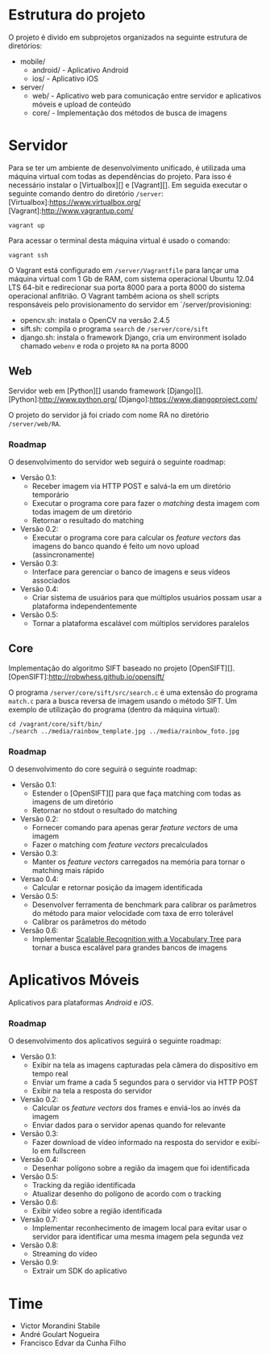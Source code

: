 ﻿# Estrutura do projeto #

O projeto é divido em subprojetos organizados na seguinte estrutura de diretórios:

* mobile/
    * android/ - Aplicativo Android
    * ios/ - Aplicativo iOS
* server/
    * web/ - Aplicativo web para comunicação entre servidor e aplicativos móveis e upload de conteúdo
    * core/ - Implementação dos métodos de busca de imagens

# Servidor #

Para se ter um ambiente de desenvolvimento unificado, é utilizada uma máquina virtual com todas as dependências do projeto. Para isso é necessário instalar o [Virtualbox][] e [Vagrant][]. Em seguida executar o seguinte comando dentro do diretório `/server`:
[Virtualbox]:https://www.virtualbox.org/
[Vagrant]:http://www.vagrantup.com/

    vagrant up
    
Para acessar o terminal desta máquina virtual é usado o comando:

    vagrant ssh

O Vagrant está configurado em `/server/Vagrantfile` para lançar uma máquina virtual com 1 Gb de RAM, com sistema operacional Ubuntu 12.04 LTS 64-bit e redirecionar sua porta 8000 para a porta 8000 do sistema operacional anfitrião. O Vagrant também aciona os shell scripts responsáveis pelo provisionamento do servidor em `/server/provisioning:

* opencv.sh: instala o OpenCV na versão 2.4.5
* sift.sh: compila o programa `search` de `/server/core/sift`
* django.sh: instala o framework Django, cria um environment isolado chamado `webenv` e roda o projeto `RA` na porta 8000

## Web ##

Servidor web em [Python][] usando framework [Django][].
[Python]:http://www.python.org/
[Django]:https://www.djangoproject.com/

O projeto do servidor já foi criado com nome RA no diretório `/server/web/RA`.

### Roadmap ###

O desenvolvimento do servidor web seguirá o seguinte roadmap:

* Versão 0.1:
    * Receber imagem via HTTP POST e salvá-la em um diretório temporário
    * Executar o programa core para fazer o _matching_ desta imagem com todas imagem de um diretório
    * Retornar o resultado do matching
* Versão 0.2:
    * Executar o programa core para calcular os _feature vectors_ das imagens do banco quando é feito um novo upload (assincronamente)
* Versão 0.3:
    * Interface para gerenciar o banco de imagens e seus vídeos associados
* Versão 0.4:
    * Criar sistema de usuários para que múltiplos usuários possam usar a plataforma independentemente
* Versão 0.5:
    * Tornar a plataforma escalável com múltiplos servidores paralelos

## Core ##

Implementação do algoritmo SIFT baseado no projeto [OpenSIFT][].
[OpenSIFT]:http://robwhess.github.io/opensift/

O programa `/server/core/sift/src/search.c` é uma extensão do programa `match.c` para a busca reversa de imagem usando o método SIFT. Um exemplo de utilização do programa (dentro da máquina virtual):

    cd /vagrant/core/sift/bin/
    ./search ../media/rainbow_template.jpg ../media/rainbow_foto.jpg

### Roadmap ###

O desenvolvimento do core seguirá o seguinte roadmap:

* Versão 0.1:
    * Estender o [OpenSIFT][] para que faça matching com todas as imagens de um diretório
    * Retornar no stdout o resultado do matching
* Versão 0.2:
    * Fornecer comando para apenas gerar _feature vectors_ de uma imagem
    * Fazer o matching com _feature vectors_ precalculados
* Versão 0.3:
    * Manter os _feature vectors_ carregados na memória para tornar o matching mais rápido
* Versao 0.4:
    * Calcular e retornar posição da imagem identificada
* Versão 0.5:
    * Desenvolver ferramenta de benchmark para calibrar os parâmetros do método para maior velocidade com taxa de erro tolerável
    * Calibrar os parâmetros do método
* Versão 0.6:
    * Implementar [Scalable Recognition with a Vocabulary Tree][] para tornar a busca escalável para grandes bancos de imagens

[Scalable Recognition with a Vocabulary Tree]:http://ieeexplore.ieee.org/xpl/articleDetails.jsp?reload=true&arnumber=1641018

# Aplicativos Móveis #

Aplicativos para plataformas _Android_ e _iOS_.

### Roadmap ###

O desenvolvimento dos aplicativos seguirá o seguinte roadmap:

* Versão 0.1:
    * Exibir na tela as imagens capturadas pela câmera do dispositivo em tempo real
    * Enviar um frame a cada 5 segundos para o servidor via HTTP POST
    * Exibir na tela a resposta do servidor
* Versão 0.2:
    * Calcular os _feature vectors_ dos frames e enviá-los ao invés da imagem
    * Enviar dados para o servidor apenas quando for relevante
* Versão 0.3:
    * Fazer download de vídeo informado na resposta do servidor e exibí-lo em fullscreen
* Versão 0.4:
    * Desenhar polígono sobre a região da imagem que foi identificada
* Versão 0.5:
    * Tracking da região identificada
    * Atualizar desenho do polígono de acordo com o tracking
* Versão 0.6:
    * Exibir vídeo sobre a região identificada
* Versão 0.7:
    * Implementar reconhecimento de imagem local para evitar usar o servidor para identificar uma mesma imagem pela segunda vez
* Versão 0.8:
    * Streaming do vídeo
* Versão 0.9:
    * Extrair um SDK do aplicativo

# Time #

* Victor Morandini Stabile
* André Goulart Nogueira
* Francisco Edvar da Cunha Filho